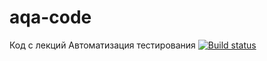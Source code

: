 # aqa-code
Код с лекций Автоматизация тестирования
[![Build status](https://ci.appveyor.com/api/projects/status/7ucsc75mekec7uk8/branch/main?svg=true)](https://ci.appveyor.com/project/Kislitsina-Maria/postmanecho/branch/main)


